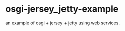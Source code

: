 osgi-jersey_jetty-example
=========================

an example of osgi + jersey + jetty using web services. 
